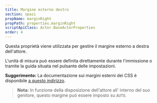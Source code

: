 ```yaml
---
title: Margine esterno destro
section: spazi
propName: marginRight
propPath: properties.marginRight
scriptApiClass: Actor.BaseActorProperties
order: 4
---
```

Questa proprietà viene utilizzata per gestire il margine esterno a destra dell'attore.

L'unità di misura può essere definita direttamente durante l'immissione o tramite la guida situata nel pulsante delle impostazioni.

**Suggerimento:**
La documentazione sui margini esterni dei CSS è disponibile [a questo indirizzo](https://developer.mozilla.org/fr/docs/Web/CSS/margin-right).

> **Nota:**
> In funzione della disposizione dell'attore all' interno del suo genitore, questo margine può essere imposto su `AUTO`.
